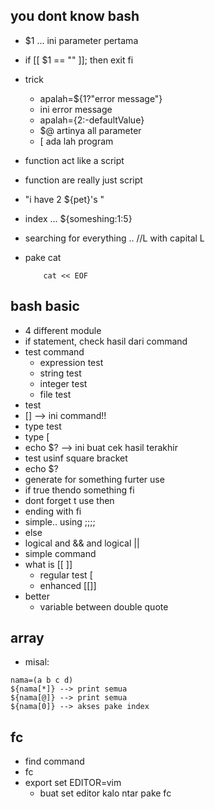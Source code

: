 ## you dont know bash
- $1 ... ini parameter pertama
- if [[ $1 == "" ]]; then
    exit
fi

- trick
    - apalah=${1?"error message"}
    - ini error message
    - apalah={2:-defaultValue}
    - $@ artinya all parameter
    - [  ada lah program
- function act like a script
- function are really just script
- "i have 2 ${pet}'s "
- index ... ${someshing:1:5}
- searching for everything .. //L with capital L
- pake cat 
    ```
        cat << EOF 
    ```

## bash basic
- 4 different module
- if statement, check hasil dari command
- test command
    - expression test
    - string test
    - integer test
    - file test
 - test
 - [] --> ini command!!
 - type test
 - type [
 - echo $? --> ini buat cek hasil terakhir
- test usinf square bracket
- echo $?
- generate for something furter use
- if true thendo something fi
- dont forget t use then
- ending with fi
- simple.. using ;;;;
- else
- logical and && and logical ||
- simple command
- what is [[ ]]
    - regular test [
    - enhanced [[]]
- better 
    - variable between double quote

## array
- misal:
```
nama=(a b c d)
${nama[*]} --> print semua
${nama[@]} --> print semua
${nama[0]} --> akses pake index
``` 

## fc
- find command
- fc
- export set EDITOR=vim
    - buat set editor kalo ntar pake fc
